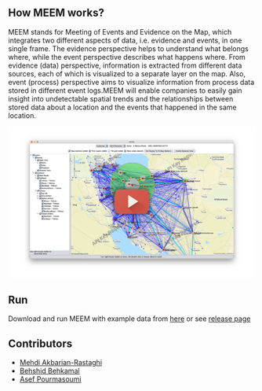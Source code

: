 ## How MEEM works?

MEEM stands for Meeting of Events and Evidence on the Map, which integrates two different aspects of data, i.e. evidence and events, in one single frame. The evidence perspective helps to understand what belongs where, while the event perspective describes what happens where. From evidence (data) perspective, information is extracted from different data sources, each of which is visualized to a separate layer on the map. Also, event (process) perspective aims to visualize information from process data stored in different event logs.MEEM will enable companies to easily gain insight into undetectable spatial trends and the relationships between stored data about a location and the events that happened in the same location. 

[![MEEM Application](app_vdemo.png)](https://www.youtube.com/embed/WFRm2I3Em-w)




## Run

Download and run MEEM with example data from [here](http://meem.sakku.cloud/MEEM.zip) or see [release page](https://github.com/makbn/meem/releases)

## Contributors

 * [Mehdi Akbarian-Rastaghi](https://linkedin.com/in/mehdiakbarian)
 * [Behshid Behkamal](http://behkamal.profcms.um.ac.ir/)
 * [Asef Pourmasoumi](http://asef.pourmasoumi.student.um.ac.ir/)



